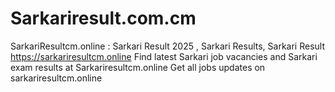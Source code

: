 # Sarkariresult.com.cm
SarkariResultcm.online : Sarkari Result 2025 , Sarkari Results, Sarkari Result https://sarkariresultcm.online Find latest Sarkari job vacancies and Sarkari exam results at Sarkariresultcm.online Get all jobs updates on sarkariresultcm.online
